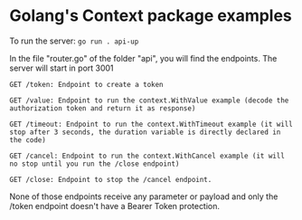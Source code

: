 # Golang's Context package examples

To run the server:
`go run . api-up`


In the file "router.go" of the folder "api", you will find the endpoints.
The server will start in port 3001

```
GET /token: Endpoint to create a token

GET /value: Endpoint to run the context.WithValue example (decode the authorization token and return it as response)

GET /timeout: Endpoint to run the context.WithTimeout example (it will stop after 3 seconds, the duration variable is directly declared in the code)

GET /cancel: Endpoint to run the context.WithCancel example (it will no stop until you run the /close endpoint)

GET /close: Endpoint to stop the /cancel endpoint.
```

None of those endpoints receive any parameter or payload and only the /token endpoint doesn't have a Bearer Token protection.
